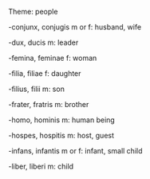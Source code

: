 Theme: people 

-conjunx, conjugis m or f: husband, wife

-dux, ducis m: leader

-femina, feminae f: woman

-filia, filiae f: daughter

-filius, filii m: son

-frater, fratris m: brother

-homo, hominis m: human being

-hospes, hospitis m: host, guest

-infans, infantis m or f: infant, small child

-liber, liberi m: child

